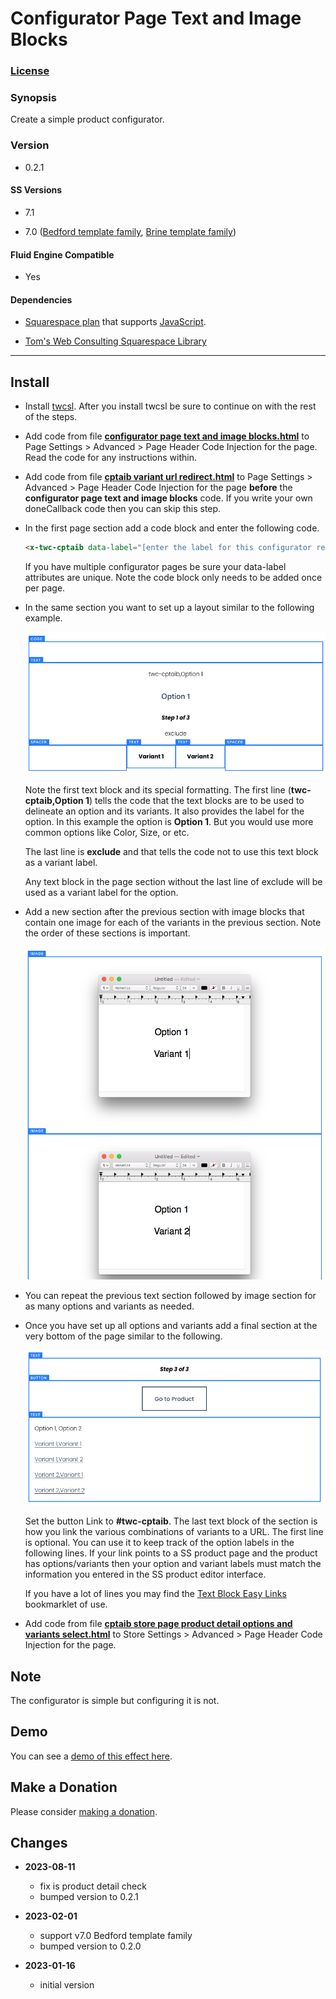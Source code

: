 # Configurator Page Text and Image Blocks

### [License][1]

### Synopsis

Create a simple product configurator.

### Version

  * 0.2.1

#### SS Versions

  * 7.1
  
  * 7.0 ([Bedford template family][2], [Brine template family][3])

#### Fluid Engine Compatible

  * Yes

#### Dependencies

  * [Squarespace plan][4] that supports [JavaScript][5].
  
  * [Tom's Web Consulting Squarespace Library][6]

---

## Install

* Install [twcsl][7]. After you install twcsl be sure to continue on with the
  rest of the steps.
  
* Add code from file **[configurator page text and image blocks.html][8]** to
  Page Settings > Advanced > Page Header Code Injection for the page. Read the
  code for any instructions within.
  
* Add code from file **[cptaib variant url redirect.html][9]** to
  Page Settings > Advanced > Page Header Code Injection for the page **before**
  the **configurator page text and image blocks** code. If you write your own
  doneCallback code then you can skip this step.
  
* In the first page section add a code block and enter the following code.

  ```html
  <x-twc-cptaib data-label="[enter the label for this configurator replacing square brackets]"></x-twc-cptaib>
  ```
  
  If you have multiple configurator pages be sure your data-label attributes are
  unique. Note the code block only needs to be added once per page.
  
* In the same section you want to set up a layout similar to the following
  example.

  ![option variant text][10]
  
  Note the first text block and its special formatting. The first line
  (**twc-cptaib,Option 1**) tells the code that the text blocks are to be used
  to delineate an option and its variants. It also provides the label for the
  option. In this example the option is **Option 1**. But you would use more
  common options like Color, Size, or etc.
  
  The last line is **exclude** and that tells the code not to use this text
  block as a variant label.
  
  Any text block in the page section without the last line of exclude will be
  used as a variant label for the option.
  
* Add a new section after the previous section with image blocks that contain
  one image for each of the variants in the previous section. Note the order of
  these sections is important.
  
  ![option variant image][11]
  
* You can repeat the previous text section followed by image section for as many
  options and variants as needed.
  
* Once you have set up all options and variants add a final section at the very
  bottom of the page similar to the following.
  
  ![done options variants links][12]
  
  Set the button Link to **#twc-cptaib**. The last text block of the section is
  how you link the various combinations of variants to a URL. The first line
  is optional. You can use it to keep track of the option labels in the
  following lines. If your link points to a SS product page and the product has
  options/variants then your option and variant labels must match the
  information you entered in the SS product editor interface.
  
  If you have a lot of lines you may find the [Text Block Easy Links][13]
  bookmarklet of use.
  
* Add code from file **[cptaib store page product detail options and variants
  select.html][14]** to Store Settings > Advanced > Page Header Code Injection
  for the page.

## Note

The configurator is simple but configuring it is not.

## Demo

You can see a [demo of this effect here][15].

## Make a Donation

Please consider [making a donation][16].

## Changes

* **2023-08-11**

  * fix is product detail check
  * bumped version to 0.2.1
  
* **2023-02-01**

  * support v7.0 Bedford template family
  * bumped version to 0.2.0
  
* **2023-01-16**

  * initial version

[1]: https://github.com/tomsWebConsulting/twcsl/blob/main/LICENSE.txt#L1
[2]: https://support.squarespace.com/hc/en-us/articles/205825968-Bedford-template-family
[3]: https://support.squarespace.com/hc/en-us/articles/212512738-Brine-template-family
[4]: https://www.squarespace.com/pricing
[5]: https://en.wikipedia.org/wiki/JavaScript
[6]: https://github.com/tomsWebConsulting/twcsl
[7]: https://github.com/tomsWebConsulting/twcsl#install-options
[8]: configurator%20page%20text%20and%20image%20blocks.html#L1
[9]: cptaib%20variant%20url%20redirect.html#L1
[10]: read%20me%20assets/option%20variant%20text.png
[11]: read%20me%20assets/option%20variant%20image.png
[12]: read%20me%20assets/done%20options%20variants%20links.png
[13]: https://github.com/tomsWebConsulting/twcsl/tree/main/Bookmarklet/Text%20Block%20Easy%20Links#text-block-easy-links
[14]: cptaib%20store%20page%20product%20detail%20options%20and%20variants%20select.html#L1
[15]: https://toms-web-consulting-demos.squarespace.com/configurator-page-text-and-image-blocks?password=twcdemos
[16]: https://github.com/tomsWebConsulting/twcsl#make-a-donation
